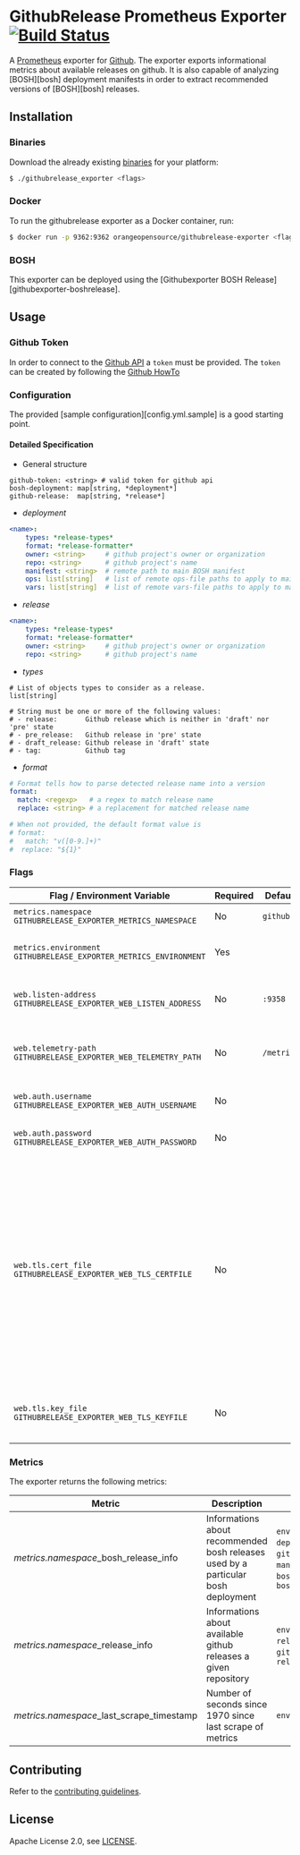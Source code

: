 # GithubRelease Prometheus Exporter [![Build Status](https://travis-ci.org/orange-cloudfoundry/githubrelease_exporter.png)](https://travis-ci.org/orange-cloudfoundry/githubrelease_exporter)

A [Prometheus][prometheus] exporter for [Github][github]. The exporter exports informational metrics
about available releases on github. It is also capable of analyzing [BOSH][bosh] deployment manifests
in order to extract recommended versions of [BOSH][bosh] releases.

## Installation

### Binaries

Download the already existing [binaries][binaries] for your platform:

```bash
$ ./githubrelease_exporter <flags>
```

### Docker

To run the githubrelease exporter as a Docker container, run:

```bash
$ docker run -p 9362:9362 orangeopensource/githubrelease-exporter <flags>
```

### BOSH

This exporter can be deployed using the [Githubexporter BOSH Release][githubexporter-boshrelease].

## Usage

### Github Token

In order to connect to the [Github API][github_api] a `token` must be provided.
The `token` can be created by following the [Github HowTo][github-create-token]

### Configuration

The provided [sample configuration][config.yml.sample] is a good starting point.


#### Detailed Specification

* General structure

```
github-token: <string> # valid token for github api
bosh-deployment: map[string, *deployment*]
github-release:  map[string, *release*]
```


* *deployment*

```yaml
<name>:
    types: *release-types*
    format: *release-formatter*
    owner: <string>     # github project's owner or organization
    repo: <string>      # github project's name
    manifest: <string>  # remote path to main BOSH manifest
    ops: list[string]   # list of remote ops-file paths to apply to main manifest
    vars: list[string]  # list of remote vars-file paths to apply to main manifest
```

* *release*

```yaml
<name>:
    types: *release-types*
    format: *release-formatter*
    owner: <string>     # github project's owner or organization
    repo: <string>      # github project's name
```

* *types*

```
# List of objects types to consider as a release.
list[string]

# String must be one or more of the following values:
# - release:       Github release which is neither in 'draft' nor 'pre' state
# - pre_release:   Github release in 'pre' state
# - draft_release: Github release in 'draft' state
# - tag:           Github tag
```

* *format*

```yaml
# Format tells how to parse detected release name into a version
format:
  match: <regexp>   # a regex to match release name
  replace: <string> # a replacement for matched release name

# When not provided, the default format value is
# format:
#   match: "v([0-9.]+)"
#  replace: "${1}"
```

### Flags

| Flag / Environment Variable                                             | Required | Default    | Description                                                                                                                                                                                                                           |
| ---------------------------                                             | -------- | -------    | -----------                                                                                                                                                                                                                           |
| `metrics.namespace`<br />`GITHUBRELEASE_EXPORTER_METRICS_NAMESPACE`     | No       | `github`   | Metrics Namespace                                                                                                                                                                                                                     |
| `metrics.environment`<br />`GITHUBRELEASE_EXPORTER_METRICS_ENVIRONMENT` | Yes      |            | `environment` label to be attached to metrics                                                                                                                                                                                         |
| `web.listen-address`<br />`GITHUBRELEASE_EXPORTER_WEB_LISTEN_ADDRESS`   | No       | `:9358`    | Address to listen on for web interface and telemetry                                                                                                                                                                                  |
| `web.telemetry-path`<br />`GITHUBRELEASE_EXPORTER_WEB_TELEMETRY_PATH`   | No       | `/metrics` | Path under which to expose Prometheus metrics                                                                                                                                                                                         |
| `web.auth.username`<br />`GITHUBRELEASE_EXPORTER_WEB_AUTH_USERNAME`     | No       |            | Username for web interface basic auth                                                                                                                                                                                                 |
| `web.auth.password`<br />`GITHUBRELEASE_EXPORTER_WEB_AUTH_PASSWORD`     | No       |            | Password for web interface basic auth                                                                                                                                                                                                 |
| `web.tls.cert_file`<br />`GITHUBRELEASE_EXPORTER_WEB_TLS_CERTFILE`      | No       |            | Path to a file that contains the TLS certificate (PEM format). If the certificate is signed by a certificate authority, the file should be the concatenation of the server's certificate, any intermediates, and the CA's certificate |
| `web.tls.key_file`<br />`GITHUBRELEASE_EXPORTER_WEB_TLS_KEYFILE`        | No       |            | Path to a file that contains the TLS private key (PEM format)                                                                                                                                                                         |


### Metrics

The exporter returns the following  metrics:

| Metric                                    | Description                                                                       | Labels                                                                                                           |
| ------                                    | -----------                                                                       | ------                                                                                                           |
| *metrics.namespace*_bosh_release_info     | Informations about recommended bosh releases used by a particular bosh deployment | `environment`, `deployment_name`, `github_repo`, `manifest_version`, `bosh_release_name`, `bosh_release_version` |
| *metrics.namespace*_release_info          | Informations about available github releases a given repository                   | `environment`, `release_name`, `github_repo`, `release_version`                                                  |
| *metrics.namespace*_last_scrape_timestamp | Number of seconds since 1970 since last scrape of metrics                         | `environment`                                                                                                    |

## Contributing

Refer to the [contributing guidelines][contributing].

## License

Apache License 2.0, see [LICENSE][license].

[binaries]: https://github.com/orange-cloudfoundry/githubrelease_exporter/releases
[github]: https://github.com/cloudfoundry-incubator/github
[github_api]: https://developer.github.com/v3/
[contributing]: https://github.com/orange-cloudfoundry/githubrelease_exporter/blob/master/CONTRIBUTING.md
[golang]: https://golang.org/
[license]: https://github.com/orange-cloudfoundry/githubrelease_exporter/blob/master/LICENSE
[prometheus]: https://prometheus.io/
[githubrelease-boshrelease]: https://github.com/bosh-prometheus/prometheus-boshrelease
[github-create-token]: https://help.github.com/articles/creating-a-personal-access-token-for-the-command-line/

<!-- Local Variables: -->
<!-- ispell-local-dictionary: "en" -->
<!-- End: -->
